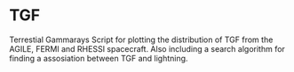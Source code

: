 # TGF
Terrestial Gammarays
Script for plotting the distribution of TGF from the AGILE, FERMI and RHESSI spacecraft. Also including a search algorithm for finding a assosiation between TGF 
and lightning.
